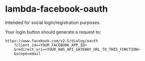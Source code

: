 # lambda-facebook-oauth

Intended for social login/registration purposes.

Your login button should generate a request to:

    https://www.facebook.com/v2.5/dialog/oauth
        ?client_id=<YOUR_FACEBOOK_APP_ID>
        &redirect_uri=<YOUR_AWS_API_GATEWAY_URL_TO_THIS_FUNCTION>
        &scope=email

